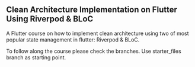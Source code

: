 ## Clean Architecture Implementation on Flutter Using Riverpod & BLoC 

A Flutter course on how to implement clean architecture using two of most popular state management in flutter: Riverpod & BLoC.

To follow along the course please check the branches. 
Use starter_files branch as starting point.
